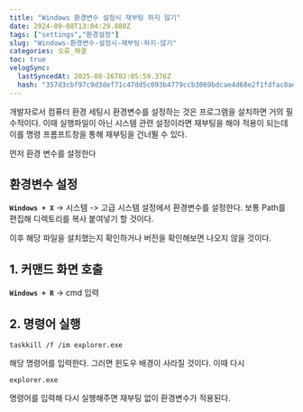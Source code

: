 ```yaml
---
title: "Windows 환경변수 설정시 재부팅 하지 않기"
date: 2024-09-08T13:04:29.880Z
tags: ["settings","환경설정"]
slug: "Windows-환경변수-설정시-재부팅-하지-않기"
categories: 오류_해결
toc: true
velogSync:
  lastSyncedAt: 2025-08-26T02:05:59.376Z
  hash: "357d3cbf97c9d3def71c47dd5c093b4779ccb3069bdcae4d68e2f1fdfac0ad01"
---
```


개발자로서 컴퓨터 환경 세팅시 환경변수를 설정하는 것은 프로그램을 설치하면 거의 필수적이다. 이때 실행파일이 아닌 시스템 관련 설정이라면 재부팅을 해야 적용이 되는데 이를 명령 프롬프트창을 통해 재부팅을 건너뛸 수 있다.

먼저 환경 변수를 설정한다
## 환경변수 설정
**`Windows + X`** -> 시스템 -> 고급 시스템 설정에서 환경변수를 설정한다. 보통 Path를 편집해 디렉토리를 복사 붙여넣기 할 것이다.

이후 해당 파일을 설치했는지 확인하거나 버전을 확인해보면 나오지 않을 것이다.

## 1. 커맨드 화면 호출
**`Windows + R`** -> cmd 입력

## 2. 명령어 실행

```
taskkill /f /im explorer.exe
```

해당 명령어를 입력한다. 그러면 윈도우 배경이 사라질 것이다. 이때 다시 

```
explorer.exe
```
명령어를 입력해 다시 실행해주면 재부팅 없이 환경변수가 적용된다.



